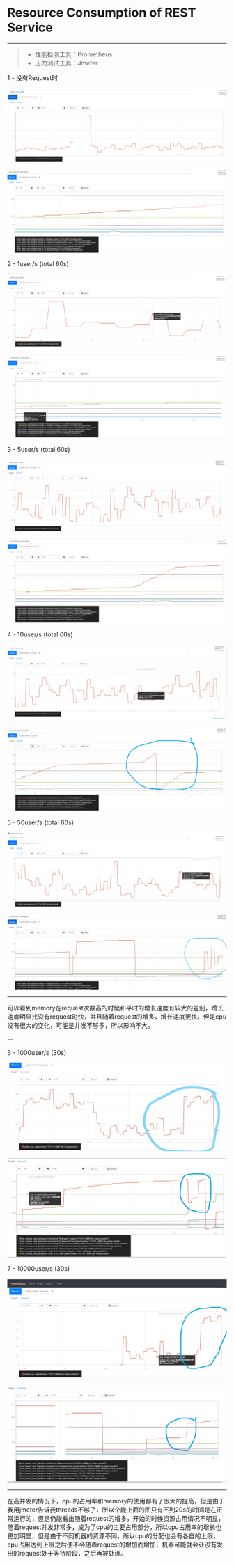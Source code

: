 ﻿# Resource Consumption of REST Service


---

>- 性能检测工具：Prometheus
>- 压力测试工具：Jmeter

 1 - 没有Request时
 
![cpu1](./images/cpu1.png)

![mem1](./images/mem1.png)



 2 -  1user/s  (total 60s)
 
 ![cpu2](./images/cpu2.png)
 
 ![mem2](./images/mem2.png)
 
 3 - 5user/s    (total 60s)
 
  ![cpu3](./images/cpu3-1.png)
  
  ![mem3](./images/mem3-1.png)
  
  4 - 10user/s  (total 60s)
   
  ![cpu4](./images/cpu4-1.png)
  
  ![mem4](./images/mem4-1.png)
  
  5 - 50user/s  (total 60s)
  
  ![cpu5](./images/cpu5.png)
  
  ![mem5](./images/mem5.png)
  
  
---

可以看到memory在request次数高的时候和平时的增长速度有较大的差别，增长速度明显比没有request时快，并且随着request的增多，增长速度更快。但是cpu没有很大的变化，可能是并发不够多，所以影响不大。

--

  6 - 1000user/s		(30s)
  
  ![cpu6](./images/30000-30cpu.jpg)
  
  ![mem6](./images/30000-30mem.png)
  
  7 - 10000user/s    (30s)
  
  ![cpu7](./images/300000-30cpu.png)
  
  ![mem7](./images/300000-30mem.png)
  
---
在高并发的情况下，cpu的占用率和memory的使用都有了很大的提高，但是由于我用jmeter告诉我threads不够了，所以个能上面的图只有不到20s的时间是在正常运行的，但是仍能看出随着request的增多，开始的时候资源占用情况不明显，随着request并发非常多，成为了cpu的主要占用部分，所以cpu占用率的增长也更加明显，但是由于不同机器的资源不同，所以cpu的分配也会有各自的上限，cpu占用达到上限之后便不会随着request的增加而增加，机器可能就会让没有发出的request处于等待阶段，之后再被处理。